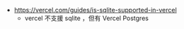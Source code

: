 

* https://vercel.com/guides/is-sqlite-supported-in-vercel
    * vercel 不支援 sqlite ，但有 Vercel Postgres
